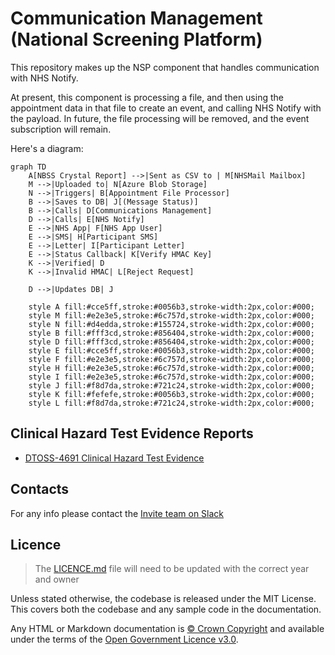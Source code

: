# Communication Management (National Screening Platform)

This repository makes up the NSP component that handles communication with NHS Notify.

At present, this component is processing a file, and then using the appointment data in that file to create an event, and calling NHS Notify with the payload.
In future, the file processing will be removed, and the event subscription will remain.

Here's a diagram:

```mermaid
graph TD
    A[NBSS Crystal Report] -->|Sent as CSV to | M[NHSMail Mailbox]
    M -->|Uploaded to| N[Azure Blob Storage]
    N -->|Triggers| B[Appointment File Processor]
    B -->|Saves to DB| J[(Message Status)]
    B -->|Calls| D[Communications Management]
    D -->|Calls| E[NHS Notify]
    E -->|NHS App| F[NHS App User]
    E -->|SMS| H[Participant SMS]
    E -->|Letter| I[Participant Letter]
    E -->|Status Callback| K[Verify HMAC Key]
    K -->|Verified| D
    K -->|Invalid HMAC| L[Reject Request]

    D -->|Updates DB| J

    style A fill:#cce5ff,stroke:#0056b3,stroke-width:2px,color:#000;
    style M fill:#e2e3e5,stroke:#6c757d,stroke-width:2px,color:#000;
    style N fill:#d4edda,stroke:#155724,stroke-width:2px,color:#000;
    style B fill:#fff3cd,stroke:#856404,stroke-width:2px,color:#000;
    style D fill:#fff3cd,stroke:#856404,stroke-width:2px,color:#000;
    style E fill:#cce5ff,stroke:#0056b3,stroke-width:2px,color:#000;
    style F fill:#e2e3e5,stroke:#6c757d,stroke-width:2px,color:#000;
    style H fill:#e2e3e5,stroke:#6c757d,stroke-width:2px,color:#000;
    style I fill:#e2e3e5,stroke:#6c757d,stroke-width:2px,color:#000;
    style J fill:#f8d7da,stroke:#721c24,stroke-width:2px,color:#000;
    style K fill:#fefefe,stroke:#0056b3,stroke-width:2px,color:#000;
    style L fill:#f8d7da,stroke:#721c24,stroke-width:2px,color:#000;
```

## Clinical Hazard Test Evidence Reports

 - [DTOSS-4691 Clinical Hazard Test Evidence](https://nhsd-confluence.digital.nhs.uk/spaces/DTS/pages/962958383/DTOSS-4691+Clinical+Hazard+Test+Evidence)

## Contacts

For any info please contact the [Invite team on Slack](https://nhsdigitalcorporate.enterprise.slack.com/archives/C07QHFSV79U)

## Licence

> The [LICENCE.md](./LICENCE.md) file will need to be updated with the correct year and owner

Unless stated otherwise, the codebase is released under the MIT License. This covers both the codebase and any sample code in the documentation.

Any HTML or Markdown documentation is [© Crown Copyright](https://www.nationalarchives.gov.uk/information-management/re-using-public-sector-information/uk-government-licensing-framework/crown-copyright/) and available under the terms of the [Open Government Licence v3.0](https://www.nationalarchives.gov.uk/doc/open-government-licence/version/3/).
